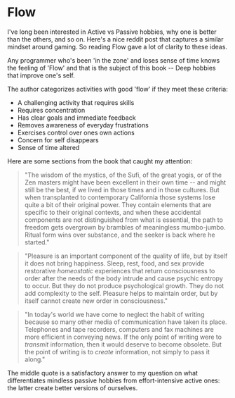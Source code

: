 # Flow

I've long been interested in Active vs Passive hobbies, why one is better than
the others, and so on. Here's a nice reddit post that captures a similar mindset
around gaming. So reading Flow gave a lot of clarity to these ideas.

Any programmer who's been 'in the zone' and loses sense of time knows the
feeling of 'Flow' and that is the subject of this book -- Deep hobbies that
improve one's self.

The author categorizes activities with good 'flow' if they meet these criteria:

- A challenging activity that requires skills
- Requires concentration
- Has clear goals and immediate feedback
- Removes awareness of everyday frustrations
- Exercises control over ones own actions
- Concern for self disappears
- Sense of time altered

Here are some sections from the book that caught my attention:

> "The wisdom of the mystics, of the Sufi, of the great yogis, or of the Zen
> masters might have been excellent in their own time -- and might still be the
> best, if we lived in those times and in those cultures. But when transplanted
> to contemporary California those systems lose quite a bit of their original
> power. They contain elements that are specific to their original contexts, and
> when these accidental components are not distinguished from what is essential,
> the path to freedom gets overgrown by brambles of meaningless mumbo-jumbo.
> Ritual form wins over substance, and the seeker is back where he started."

> "Pleasure is an important component of the quality of life, but by itself it
> does not bring happiness. Sleep, rest, food, and sex provide restorative
> _homeostatic_ experiences that return consciousness to order after the needs
> of the body intrude and cause psychic entropy to occur. But they do not
> produce psychological growth. They do not add complexity to the self. Pleasure
> helps to maintain order, but by itself cannot create new order in
> consciousness."

> "In today's world we have come to neglect the habit of writing because so many
> other media of communication have taken its place. Telephones and tape
> recorders, computers and fax machines are more efficient in conveying news. If
> the only point of writing were to _transmit_ information, then it would
> deserve to become obsolete. But the point of writing is to _create_
> information, not simply to pass it along."

The middle quote is a satisfactory answer to my question on what differentiates
mindless passive hobbies from effort-intensive active ones: the latter create
better versions of ourselves.
